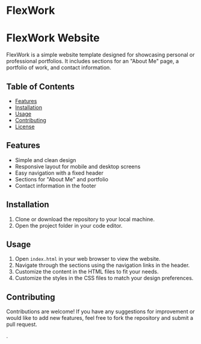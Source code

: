 # FlexWork
# FlexWork Website

FlexWork is a simple website template designed for showcasing personal or professional portfolios. It includes sections for an "About Me" page, a portfolio of work, and contact information.

## Table of Contents
- [Features](#features)
- [Installation](#installation)
- [Usage](#usage)
- [Contributing](#contributing)
- [License](#license)

## Features

- Simple and clean design
- Responsive layout for mobile and desktop screens
- Easy navigation with a fixed header
- Sections for "About Me" and portfolio
- Contact information in the footer

## Installation

1. Clone or download the repository to your local machine.
2. Open the project folder in your code editor.

## Usage

1. Open `index.html` in your web browser to view the website.
2. Navigate through the sections using the navigation links in the header.
3. Customize the content in the HTML files to fit your needs.
4. Customize the styles in the CSS files to match your design preferences.

## Contributing

Contributions are welcome! If you have any suggestions for improvement or would like to add new features, feel free to fork the repository and submit a pull request.

.
